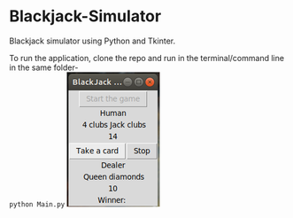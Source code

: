 # Blackjack-Simulator

Blackjack simulator using Python and Tkinter.

To run the application, clone the repo and run in the terminal/command line in the same folder-<br>
  `python Main.py`
<img src="https://github.com/adimehta03/Blackjack-Simulator/blob/master/blackjack.png" alt="blackjack" />
